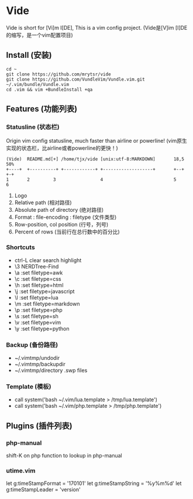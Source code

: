 # Vide

Vide is short for [Vi]m I[DE], This is a vim config project.
(Vide是[V]im [I]DE 的缩写，是一个vim配置项目)

## Install (安装)

    cd ~
    git clone https://github.com/mrytsr/vide
    git clone https://github.com/VundleVim/Vundle.vim.git ~/.vim/bundle/Vundle.vim
    cd .vim && vim +BundleInstall +qa

## Features (功能列表)

### Statusline (状态栏)

Origin vim config statusline, much faster than airline or powerline!
(vim原生实现的状态栏，比airline或者powerline的更快！)

    (Vide)  README.md[+] /home/tjx/vide [unix:utf-8:MARKDOWN]       18,5      50%
    +----+  +----------+ +------------+ +-------------------+       +--+      +-+
    1       2         3                 4                           5         6

1. Logo
1. Relative path (相对路径)
1. Absolute path of directory (绝对路径)
1. Format : file-encoding : filetype (文件类型)
1. Row-position, col position (行号，列号)
1. Percent of rows (当前行在总行数中的百分比)

### Shortcuts

- ctrl-L clear search highlight
- \3 NERDTree-Find
- \a :set filetype=awk
- \c :set filetype=css
- \h :set filetype=html
- \j :set filetype=javascript 
- \l :set filetype=lua
- \m :set filetype=markdown
- \p :set filetype=php
- \s :set filetype=sh
- \v :set filetype=vim
- \y :set filetype=python

### Backup (备份路径)
- ~/.vimtmp/undodir
- ~/.vimtmp/backupdir
- ~/.vimtmp/directory .swp files

### Template (模板)
- call system('bash ~/.vim/lua.template > /tmp/lua.template')
- call system('bash ~/.vim/php.template > /tmp/php.template')

## Plugins (插件列表)

### php-manual

shift-K on php function to lookup in php-manual

### utime.vim

let g:timeStampFormat = '170101'
let g:timeStampString = '%y%m%d'
let g:timeStampLeader = 'version'
